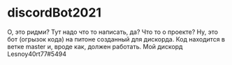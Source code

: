# discordBot2021
О, это ридми? Тут надо что то написать, да?
Что то о проекте? Ну, это бот (огрызок кода) на питоне созданный для дискорда.
Код находится в ветке master и, вроде как, должен работать.
Мой дискорд Lesnoy40rt77#5494

